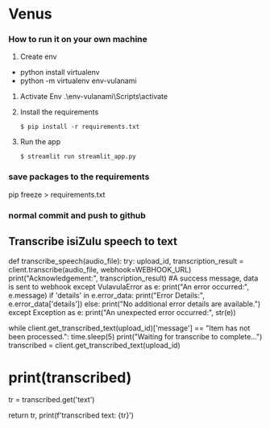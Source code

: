 # Venus


### How to run it on your own machine

1. Create env
- python install virtualenv
- python -m virtualenv env-vulanami


1. Activate Env
.\env-vulanami\Scripts\activate

2. Install the requirements

   ```
   $ pip install -r requirements.txt
   ```

2. Run the app

   ```
   $ streamlit run streamlit_app.py
   ```

### save packages to the requirements

pip freeze > requirements.txt

### normal commit and push to github



## Transcribe isiZulu speech to text
def transcribe_speech(audio_file):
  try:
      upload_id, transcription_result = client.transcribe(audio_file, webhook=WEBHOOK_URL)
      print("Acknowledgement:", transcription_result) #A success message, data is sent to webhook
  except VulavulaError as e:
      print("An error occurred:", e.message)
      if 'details' in e.error_data:
          print("Error Details:", e.error_data['details'])
      else:
          print("No additional error details are available.")
  except Exception as e:
      print("An unexpected error occurred:", str(e))

  while client.get_transcribed_text(upload_id)['message'] == "Item has not been processed.":
      time.sleep(5)
      print("Waiting for transcribe to complete...")
  transcribed = client.get_transcribed_text(upload_id)
  # print(transcribed)
  tr = transcribed.get('text')

  return tr, print(f'transcribed text: {tr}')
